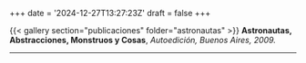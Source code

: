 +++
date = '2024-12-27T13:27:23Z'
draft = false
+++

{{< gallery section="publicaciones" folder="astronautas" >}}
**Astronautas, Abstracciones, Monstruos y Cosas**,
*Autoedición, Buenos Aires, 2009.*

---

